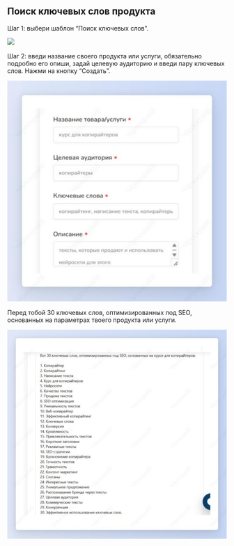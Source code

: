 ﻿## Поиск ключевых слов продукта

Шаг 1: выбери шаблон “Поиск ключевых слов”.

![](../_media/Aspose.Words.b3890fd8-f8e5-4425-8ccc-acae17986637.048.png)

Шаг 2: введи название своего продукта или услуги, обязательно подробно его опиши, задай целевую аудиторию и введи пару ключевых слов. Нажми на кнопку “Создать”.

![](../_media/Aspose.Words.b3890fd8-f8e5-4425-8ccc-acae17986637.049.jpeg)

Перед тобой 30 ключевых слов, оптимизированных под SEO, основанных на параметрах твоего продукта или услуги.

![](../_media/Aspose.Words.b3890fd8-f8e5-4425-8ccc-acae17986637.050.jpeg)
